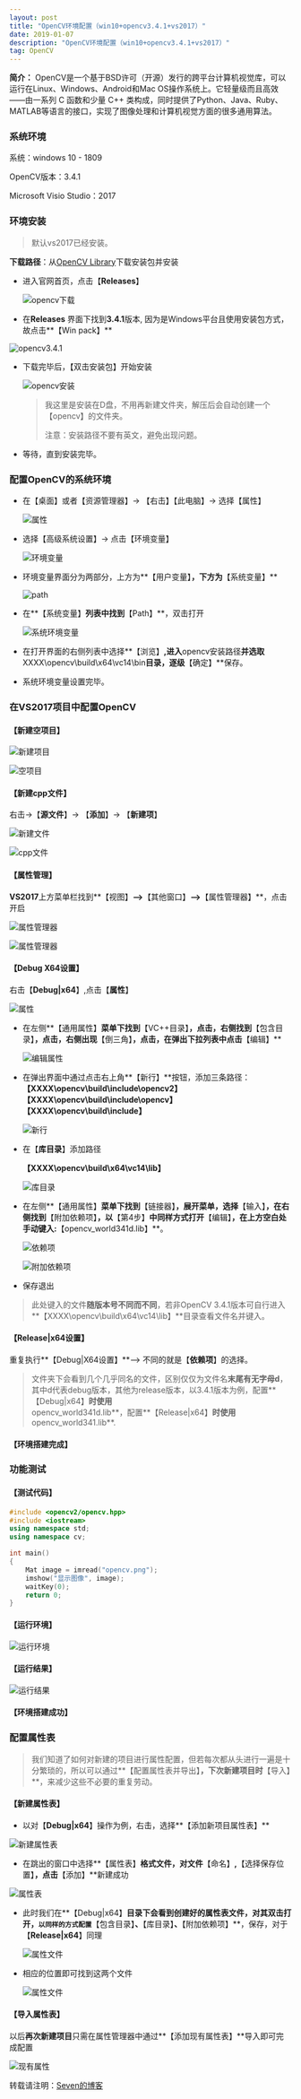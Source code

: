 ```yaml
---
layout: post
title: "OpenCV环境配置（win10+opencv3.4.1+vs2017）"
date: 2019-01-07
description: "OpenCV环境配置（win10+opencv3.4.1+vs2017）"
tag: OpenCV
---
```



**简介：** OpenCV是一个基于BSD许可（开源）发行的跨平台计算机视觉库，可以运行在Linux、Windows、Android和Mac OS操作系统上。它轻量级而且高效——由一系列 C 函数和少量 C++ 类构成，同时提供了Python、Java、Ruby、MATLAB等语言的接口，实现了图像处理和计算机视觉方面的很多通用算法。

### 系统环境

系统：windows 10 - 1809

OpenCV版本：3.4.1

Microsoft Visio Studio：2017

### 环境安装

> 默认vs2017已经安装。

**下载路径**：从[OpenCV Library](https://link.jianshu.com/?t=https%3A%2F%2Fopencv.org%2F)下载安装包并安装

- 进入官网首页，点击【**Releases**】

  ![opencv下载](http://eveseven.oss-cn-shanghai.aliyuncs.com/19-1-7/71143712.jpg)

-  在**Releases** 界面下找到**3.4.1**版本, 因为是Windows平台且使用安装包方式，故点击**【Win pack】**

![opencv3.4.1](http://eveseven.oss-cn-shanghai.aliyuncs.com/19-1-7/4000755.jpg)

- 下载完毕后，【双击安装包】开始安装

  ![opencv安装](http://eveseven.oss-cn-shanghai.aliyuncs.com/19-1-7/51001757.jpg)

  > 我这里是安装在D盘，不用再新建文件夹，解压后会自动创建一个【opencv】的文件夹。
  >
  > 注意：安装路径不要有英文，避免出现问题。

- 等待，直到安装完毕。

### 配置OpenCV的系统环境

- 在【桌面】或者【资源管理器】-> 【右击】【此电脑】-> 选择【属性】

  ![属性](http://eveseven.oss-cn-shanghai.aliyuncs.com/19-1-7/1812340.jpg)

- 选择【高级系统设置】-> 点击【环境变量】

  ![环境变量](http://eveseven.oss-cn-shanghai.aliyuncs.com/19-1-7/3290596.jpg)

- 环境变量界面分为两部分，上方为**【用户变量】**，下方为**【系统变量】**

  ![path](http://eveseven.oss-cn-shanghai.aliyuncs.com/19-1-7/18148003.jpg)

- 在**【系统变量】**列表中找到**【Path】**，双击打开

  ![系统环境变量](http://eveseven.oss-cn-shanghai.aliyuncs.com/19-1-7/43977585.jpg)

- 在打开界面的右侧列表中选择**【浏览】**,进入**opencv安装路径**并选取**XXXX\opencv\build\x64\vc14\bin**目录，逐级**【确定】**保存。

- 系统环境变量设置完毕。

### 在VS2017项目中配置OpenCV

#### 【**新建空项目**】

![新建项目](http://eveseven.oss-cn-shanghai.aliyuncs.com/19-1-7/70133617.jpg)

![空项目](http://eveseven.oss-cn-shanghai.aliyuncs.com/19-1-7/85326264.jpg)

#### 【**新建cpp文件**】

右击->【**源文件**】-> 【**添加**】-> 【**新建项**】

![新建文件](http://eveseven.oss-cn-shanghai.aliyuncs.com/19-1-7/31670791.jpg)

![cpp文件](http://eveseven.oss-cn-shanghai.aliyuncs.com/19-1-7/71795105.jpg)

#### 【**属性管理**】

**VS2017**上方菜单栏找到**【视图】**-->**【其他窗口】**-->**【属性管理器】**，点击开启

![属性管理器](http://eveseven.oss-cn-shanghai.aliyuncs.com/19-1-7/12879883.jpg)

![属性管理器](http://eveseven.oss-cn-shanghai.aliyuncs.com/19-1-7/18122186.jpg)

#### **【Debug X64设置】**

右击【**Debug\|x64**】,点击【**属性**】

![属性](http://eveseven.oss-cn-shanghai.aliyuncs.com/19-1-7/31611889.jpg)

- 在左侧**【通用属性】**菜单下找到**【VC++目录】**，点击，右侧找到**【包含目录】**，点击，右侧出现**【倒三角】**，点击，在弹出下拉列表中点击**【编辑】**

  ![编辑属性](http://eveseven.oss-cn-shanghai.aliyuncs.com/19-1-7/83946786.jpg)

- 在弹出界面中通过点击右上角**【新行】**按钮，添加三条路径：
  **【XXXX\opencv\build\include\opencv2】**
  **【XXXX\opencv\build\include\opencv】**
  **【XXXX\opencv\build\include】**

  ![新行](http://eveseven.oss-cn-shanghai.aliyuncs.com/19-1-7/34773414.jpg)

- 在【**库目录**】添加路径

  **【XXXX\opencv\build\x64\vc14\lib】**

  ![库目录](http://eveseven.oss-cn-shanghai.aliyuncs.com/19-1-7/41741966.jpg)

- 在左侧**【通用属性】**菜单下找到**【链接器】**，展开菜单，选择**【输入】**，在右侧找到**【附加依赖项】**，以**【第4步】**中同样方式打开**【编辑】**，在上方空白处手动键入:**【opencv_world341d.lib】**。

  ![依赖项](http://eveseven.oss-cn-shanghai.aliyuncs.com/19-1-7/9953370.jpg)

  ![附加依赖项](http://eveseven.oss-cn-shanghai.aliyuncs.com/19-1-7/3510846.jpg)

- 保存退出

>  此处键入的文件**随版本号不同而不同**，若非OpenCV 3.4.1版本可自行进入**【XXXX\opencv\build\x64\vc14\lib】**目录查看文件名并键入。

#### 【**Release\|x64设置**】

重复执行**【Debug\|X64设置】**--> 不同的就是【**依赖项**】的选择。

>  文件夹下会看到几个几乎同名的文件，区别仅仅为文件名**末尾有无字母d**，其中d代表debug版本，其他为release版本，以3.4.1版本为例，配置**【Debug\|x64】**时使用**opencv_world341d.lib**，配置**【Release\|x64】**时使用**opencv_world341.lib**.

#### 【**环境搭建完成**】

### 功能测试



#### 【测试代码】

```c++
#include <opencv2/opencv.hpp>
#include <iostream>
using namespace std;
using namespace cv;

int main()
{
    Mat image = imread("opencv.png");  
    imshow("显示图像", image);
    waitKey(0);
    return 0;
}
```

#### 【运行环境】

![运行环境](http://eveseven.oss-cn-shanghai.aliyuncs.com/19-1-7/59828793.jpg)

#### 【**运行结果**】

![运行结果](http://eveseven.oss-cn-shanghai.aliyuncs.com/19-1-7/83983634.jpg)

#### 【**环境搭建成功**】

### 配置属性表

> 我们知道了如何对新建的项目进行属性配置，但若每次都从头进行一遍是十分繁琐的，所以可以通过**【配置属性表并导出】**，下次新建项目时**【导入】**，来减少这些不必要的重复劳动。

#### 【**新建属性表**】

- 以对【**Debug\|x64**】操作为例，右击，选择**【添加新项目属性表】**

![新建属性表](http://eveseven.oss-cn-shanghai.aliyuncs.com/19-1-7/42846413.jpg)

- 在跳出的窗口中选择**【属性表】**格式文件，对文件**【命名】**,**【选择保存位置】**，点击**【添加】**新建成功

![属性表](http://eveseven.oss-cn-shanghai.aliyuncs.com/19-1-7/38050191.jpg)

- 此时我们在**【Debug\|x64】**目录下会看到创建好的属性表文件，对其双击打开，`以同样的方式配置`**【包含目录】**、**【库目录】**、**【附加依赖项】**，保存，对于【**Release\|x64**】同理

  ![属性文件](http://eveseven.oss-cn-shanghai.aliyuncs.com/19-1-7/81378791.jpg)

- 相应的位置即可找到这两个文件

  ![属性文件](http://eveseven.oss-cn-shanghai.aliyuncs.com/19-1-7/31368933.jpg)



#### 【**导入属性表**】

以后**再次新建项目**只需在属性管理器中通过**【添加现有属性表】**导入即可完成配置

![现有属性](http://eveseven.oss-cn-shanghai.aliyuncs.com/19-1-7/25516145.jpg)


转载请注明：[Seven的博客](http://sevenold.github.io)